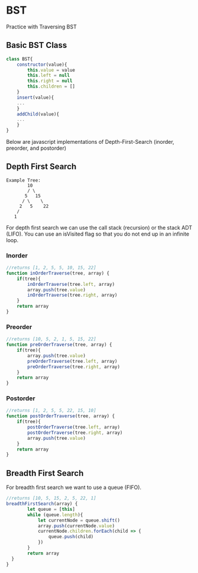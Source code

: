 # BST
Practice with Traversing BST

## Basic BST Class

```javascript
class BST{
	constructor(value){
		this.value = value
		this.left = null
		this.right = null
		this.children = []
	}
	insert(value){
	...
	}
	addChild(value){
	...
	}
}

```

Below are javascript implementations of Depth-First-Search (inorder, preorder, and postorder)

## Depth First Search

```
Example Tree:
        10
        / \
       5   15
      / \    \
     2   5    22
    /
   1
```

For depth first search we can use the call stack (recursion) or the stack ADT (LIFO). You can use an isVisited flag so that you do not end up in an infinite loop.

### Inorder
```javascript
//returns [1, 2, 5, 5, 10, 15, 22]
function inOrderTraverse(tree, array) {
	if(tree){
		inOrderTraverse(tree.left, array)
		array.push(tree.value)
		inOrderTraverse(tree.right, array)
	}
	return array
}
```

### Preorder
```javascript
//returns [10, 5, 2, 1, 5, 15, 22]
function preOrderTraverse(tree, array) {
	if(tree){
		array.push(tree.value)
		preOrderTraverse(tree.left, array)
		preOrderTraverse(tree.right, array)
	}
	return array
}
```

### Postorder
```javascript
//returns [1, 2, 5, 5, 22, 15, 10]
function postOrderTraverse(tree, array) {
	if(tree){
		postOrderTraverse(tree.left, array)
		postOrderTraverse(tree.right, array)
		array.push(tree.value)
	}
	return array
}
```

## Breadth First Search

For breadth first search we want to use a queue (FIFO).

```javascript
//returns [10, 5, 15, 2, 5, 22, 1]
breadthFirstSearch(array) {
		let queue = [this]
		while (queue.length){
			let currentNode = queue.shift()
			array.push(currentNode.value)
			currentNode.children.forEach(child => {
				queue.push(child)
			})
		}
		return array
  }
}
```
